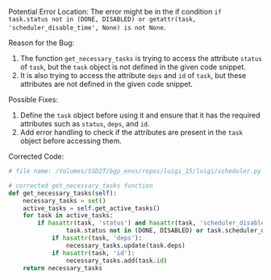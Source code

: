 Potential Error Location: 
The error might be in the if condition `if task.status not in (DONE, DISABLED) or getattr(task, 'scheduler_disable_time', None) is not None`.

Reason for the Bug:
1. The function `get_necessary_tasks` is trying to access the attribute `status` of `task`, but the `task` object is not defined in the given code snippet.
2. It is also trying to access the attribute `deps` and `id` of `task`, but these attributes are not defined in the given code snippet.

Possible Fixes:
1. Define the `task` object before using it and ensure that it has the required attributes such as `status`, `deps`, and `id`.
2. Add error handling to check if the attributes are present in the `task` object before accessing them.

Corrected Code:
```python
# file name: /Volumes/SSD2T/bgp_envs/repos/luigi_15/luigi/scheduler.py

# corrected get_necessary_tasks function
def get_necessary_tasks(self):
    necessary_tasks = set()
    active_tasks = self.get_active_tasks()
    for task in active_tasks:
        if hasattr(task, 'status') and hasattr(task, 'scheduler_disable_time') and \
                task.status not in (DONE, DISABLED) or task.scheduler_disable_time is not None:
            if hasattr(task, 'deps'):
                necessary_tasks.update(task.deps)
            if hasattr(task, 'id'):
                necessary_tasks.add(task.id)
    return necessary_tasks
```